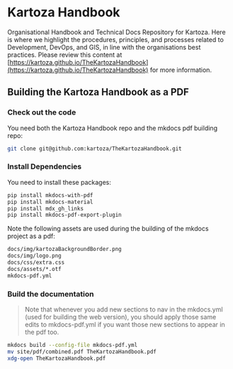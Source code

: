 # Kartoza Handbook

Organisational Handbook and Technical Docs Repository for Kartoza. Here is where we highlight the procedures, principles, and processes related to Development, DevOps, and GIS, in line with the organisations best practices. Please review this content at [https://kartoza.github.io/TheKartozaHandbook](https://kartoza.github.io/TheKartozaHandbook) for more information.

## Building the Kartoza Handbook as a PDF

### Check out the code

You need both the Kartoza Handbook repo and the mkdocs pdf building repo:

```bash
git clone git@github.com:kartoza/TheKartozaHandbook.git
```

### Install Dependencies

You need to install these packages:

```bash
pip install mkdocs-with-pdf
pip install mkdocs-material
pip install mdx_gh_links
pip install mkdocs-pdf-export-plugin
```

Note the following assets are used during the building of the mkdocs project as a pdf:

```bash
docs/img/kartozaBackgroundBorder.png  
docs/img/logo.png
docs/css/extra.css
docs/assets/*.otf
mkdocs-pdf.yml
```


### Build the documentation

> Note that whenever you add new sections to nav in the mkdocs.yml 
> (used for building the web version), you should apply those same 
> edits to mkdocs-pdf.yml if you want those new sections to appear 
> in the pdf too.

```bash
mkdocs build --config-file mkdocs-pdf.yml
mv site/pdf/combined.pdf TheKartozaHandbook.pdf
xdg-open TheKartozaHandbook.pdf
```





